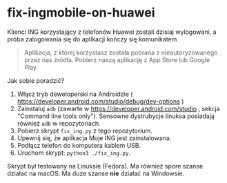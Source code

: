# fix-ingmobile-on-huawei

Klienci ING korzystający z telefonów Huawei zostali dzisiaj wylogowani, a próba zalogowania się do aplikacji kończy się komunikatem

> Aplikacja, z której korzystasz została pobrana z nieautoryzowanego przez nas źródła. Pobierz naszą aplikację z App Store lub Google Play.

Jak sobie poradzić?

1. Włącz tryb deweloperski na Androidzie ( https://developer.android.com/studio/debug/dev-options )
2. Zainstaluj `adb` (zawarte w https://developer.android.com/studio , sekcja "Command line tools only"). Sensowne dystrubycje linuksa posiadają również `adb` w repozytoriach.
3. Pobierz skrypt `fix_ing.py` z tego repozytorium.
4. Upewnij się, że aplikacja Moje ING jest zainstalowana.
5. Podłącz telefon do komputera kablem USB.
6. Uruchom skrypt: `python3 ./fix_ing.py`.

Skrypt był testowany na Linuksie (Fedora). Ma również spore szanse działać na macOS. Ma duże szanse **nie** działać na Windowsie.
